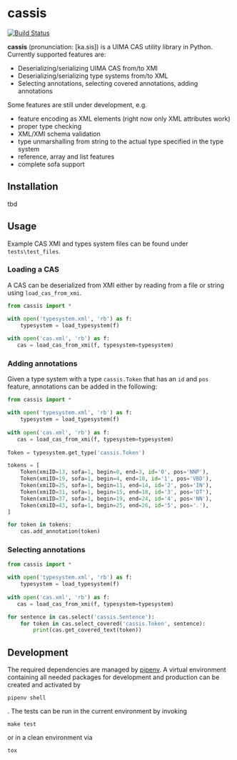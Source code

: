 # cassis

[![Build Status](https://travis-ci.org/dkpro/dkpro-cassis.svg?branch=master)](https://travis-ci.org/dkpro/dkpro-cassis)

**cassis** (pronunciation: [ka.sis]) is a UIMA CAS utility library in Python. Currently supported features are:

- Deserializing/serializing UIMA CAS from/to XMI
- Deserializing/serializing type systems from/to XML
- Selecting annotations, selecting covered annotations, adding annotations

Some features are still under development, e.g.

- feature encoding as XML elements (right now only XML attributes work)
- proper type checking
- XML/XMI schema validation
- type unmarshalling from string to the actual type specified in the type system
- reference, array and list features
- complete sofa support

## Installation

tbd

## Usage

Example CAS XMI and types system files can be found under `tests\test_files`. 

### Loading a CAS

A CAS can be deserialized from XMI either by reading from a file or string using `load_cas_from_xmi`.

```python
from cassis import *

with open('typesystem.xml', 'rb') as f:
    typesystem = load_typesystem(f)
    
with open('cas.xml', 'rb') as f:
   cas = load_cas_from_xmi(f, typesystem=typesystem)

```
    
### Adding annotations

Given a type system with a type `cassis.Token` that has an `id` and `pos` feature, annotations can be added in the following:

```python
from cassis import *

with open('typesystem.xml', 'rb') as f:
    typesystem = load_typesystem(f)
    
with open('cas.xml', 'rb') as f:
   cas = load_cas_from_xmi(f, typesystem=typesystem)
   
Token = typesystem.get_type('cassis.Token')

tokens = [
    Token(xmiID=13, sofa=1, begin=0, end=3, id='0', pos='NNP'),
    Token(xmiID=19, sofa=1, begin=4, end=10, id='1', pos='VBD'),
    Token(xmiID=25, sofa=1, begin=11, end=14, id='2', pos='IN'),
    Token(xmiID=31, sofa=1, begin=15, end=18, id='3', pos='DT'),
    Token(xmiID=37, sofa=1, begin=19, end=24, id='4', pos='NN'),
    Token(xmiID=43, sofa=1, begin=25, end=26, id='5', pos='.'),
]

for token in tokens:
    cas.add_annotation(token)
```
        
### Selecting annotations

```python
from cassis import *

with open('typesystem.xml', 'rb') as f:
    typesystem = load_typesystem(f)
    
with open('cas.xml', 'rb') as f:
   cas = load_cas_from_xmi(f, typesystem=typesystem)

for sentence in cas.select('cassis.Sentence'):
    for token in cas.select_covered('cassis.Token', sentence):
        print(cas.get_covered_text(token))
```
        
## Development

The required dependencies are managed by [pipenv](https://docs.pipenv.org/). A virtual environment containing all needed packages for development and production can be created and activated by

    pipenv shell

. The tests can be run in the current environment by invoking

    make test
    
or in a clean environment via

    tox
